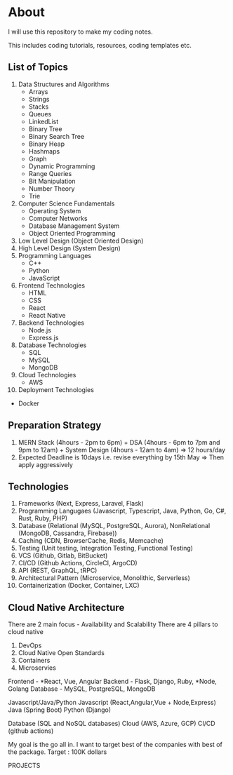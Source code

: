 # About

I will use this repository to make my coding notes.

This includes coding tutorials, resources, coding templates etc.

## List of Topics

1. Data Structures and Algorithms
   - Arrays
   - Strings
   - Stacks
   - Queues
   - LinkedList
   - Binary Tree
   - Binary Search Tree
   - Binary Heap
   - Hashmaps
   - Graph
   - Dynamic Programming
   - Range Queries
   - Bit Manipulation
   - Number Theory
   - Trie
2. Computer Science Fundamentals
   - Operating System
   - Computer Networks
   - Database Management System
   - Object Oriented Programming
3. Low Level Design (Object Oriented Design)
4. High Level Design (System Design)
5. Programming Languages
   - C++
   - Python
   - JavaScript
6. Frontend Technologies
   - HTML
   - CSS
   - React
   - React Native
7. Backend Technologies
   - Node.js
   - Express.js
8. Database Technologies
   - SQL
   - MySQL
   - MongoDB
9. Cloud Technologies
   - AWS
10. Deployment Technologies

- Docker

## Preparation Strategy

1. MERN Stack (4hours - 2pm to 6pm) + DSA (4hours - 6pm to 7pm and 9pm to 12am) + System Design (4hours - 12am to 4am) => 12 hours/day
2. Expected Deadline is 10days i.e. revise everything by 15th May => Then apply aggressively


## Technologies 
1. Frameworks (Next, Express, Laravel, Flask)
2. Programming Langugaes (Javascript, Typescript, Java, Python, Go, C#, Rust, Ruby, PHP)
3. Database (Relational (MySQL, PostgreSQL, Aurora), NonRelational (MongoDB, Cassandra, Firebase))
4. Caching (CDN, BrowserCache, Redis, Memcache)
5. Testing (Unit testing, Integration Testing, Functional Testing)
6. VCS (Github, Gitlab, BitBucket)
7. CI/CD (Github Actions, CircleCI, ArgoCD)
8. API (REST, GraphQL, tRPC)
9. Architectural Pattern (Microservice, Monolithic, Serverless)
10. Containerization (Docker, Container, LXC)

## Cloud Native Architecture

There are 2 main focus - Availability and Scalability
There are 4 pillars to cloud native 
1. DevOps
2. Cloud Native Open Standards
3. Containers
4. Microservies

Frontend - *React, Vue, Angular
Backend - Flask, Django, Ruby, *Node, Golang
Database - MySQL, PostgreSQL, MongoDB


Javascript/Java/Python
Javascript (React,Angular,Vue + Node,Express)
Java (Spring Boot)
Python (Django)

Database (SQL and NoSQL databases)
Cloud (AWS, Azure, GCP)
CI/CD (github actions)

My goal is the go all in. I want to target best of the companies with best of the package.
Target : 100K dollars

PROJECTS
